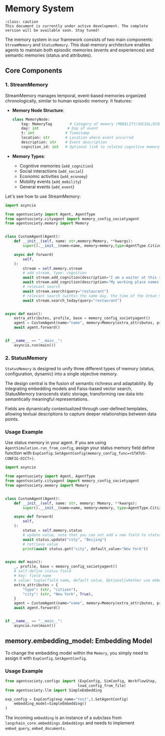 # Memory System

```{admonition} Caution
:class: caution
This document is currently under active development. The complete version will be available soon. Stay tuned!
```

The memory system in our framework consists of two main components: `StreamMemory` and `StatusMemory`. This dual-memory architecture enables agents to maintain both episodic memories (events and experiences) and semantic memories (status and attributes).

## Core Components

### 1. StreamMemory
StreamMemory manages temporal, event-based memories organized chronologically, similar to human episodic memory. It features:

- **Memory Node Structure**:
  ```python
  class MemoryNode:
      tag: MemoryTag        # Category of memory (MOBILITY/SOCIAL/ECONOMY/etc)
      day: int             # Day of event
      t: int              # Timestamp
      location: str       # Location where event occurred  
      description: str    # Event description
      cognition_id: int   # Optional link to related cognitive memory
  ```

- **Memory Types**:
  - Cognitive memories (`add_cognition`)
  - Social interactions (`add_social`) 
  - Economic activities (`add_economy`)
  - Mobility events (`add_mobility`)
  - General events (`add_event`)

Let's see how to use StreamMemory:

```python
import asyncio

from agentsociety import Agent, AgentType
from agentsociety.cityagent import memory_config_societyagent
from agentsociety.memory import Memory


class CustomAgent(Agent):
    def __init__(self, name: str,memory:Memory, **kwargs):
        super().__init__(name=name, memory=memory,type=AgentType.Citizen, **kwargs)

    async def forward(
        self,
    ):
        stream = self.memory.stream
        # add stream, type: cognition
        await stream.add_cognition(description="I am a waiter at this restaurant.")
        await stream.add_cognition(description="My working place names as 'A Restaurant'.")
        # relevant search
        await stream.search(query="restaurant")
        # relevant search (within the same day, the time of the Urban Space)
        await stream.search_today(query="restaurant")


async def main():
    extra_attributes, profile, base = memory_config_societyagent()
    agent = CustomAgent(name="name", memory=Memory(extra_attributes, profile, base))
    await agent.forward()


if __name__ == "__main__":
    asyncio.run(main())
```

### 2. StatusMemory

`StatusMemory` is designed to unify three different types of memory (status, configuration, dynamic) into a single objective memory.  

The design central is the fusion of semantic richness and adaptability. By integrating embedding models and Faiss-based vector search, StatusMemory transcends static storage, transforming raw data into semantically meaningful representations. 

Fields are dynamically contextualized through user-defined templates, allowing textual descriptions to capture deeper relationships between data points. 

### Usage Example

Use status memory in your agent. If you are using `AgentSimulation.run_from_config`, assign your status memory field define function with `ExpConfig.SetAgentConfig(memory_config_func=<STATUS-CONFIG-DICT>)`.

```python
import asyncio

from agentsociety import Agent, AgentType
from agentsociety.cityagent import memory_config_societyagent
from agentsociety.memory import Memory


class CustomAgent(Agent):
    def __init__(self, name: str, memory: Memory, **kwargs):
        super().__init__(name=name, memory=memory, type=AgentType.Citizen, **kwargs)

    async def forward(
        self,
    ):
        status = self.memory.status
        # update value, note that you can not add a new field to status once the memory is instantiated
        await status.update("city", "Beijing")
        # retrieve value
        print(await status.get("city", default_value="New York"))


async def main():
    _, profile, base = memory_config_societyagent()
    # self-define status field
    # key: field name
    # value: tuple(field name, default value, Optional[whether use embedding for this filed])
    extra_attributes = {
        "type": (str, "citizen"),
        "city": (str, "New York", True),
    }
    agent = CustomAgent(name="name", memory=Memory(extra_attributes, profile, base))
    await agent.forward()


if __name__ == "__main__":
    asyncio.run(main())

```

## memory.embedding_model: Embedding Model

To change the embedding model within the `Memory`, you simply need to assign it with `ExpConfig.SetAgentConfig`.

### Usage Example

```python
from agentsociety.configs import (ExpConfig, SimConfig, WorkflowStep,
                                 load_config_from_file)
from agentsociety.llm import SimpleEmbedding

exp_config = ExpConfig(exp_name="test",).SetAgentConfig(
    embedding_model=SimpleEmbedding()
)
```
The incoming `embedding` is an instance of a subclass from `langchain_core.embeddings.Embeddings` and needs to implement `embed_query`, `embed_documents`.

